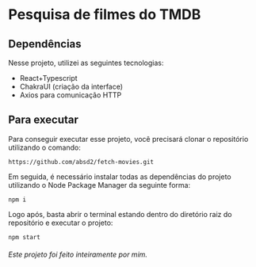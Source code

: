 # Pesquisa de filmes do TMDB

## Dependências

Nesse projeto, utilizei as seguintes tecnologias:

- React+Typescript
- ChakraUI (criação da interface)
- Axios para comunicação HTTP

## Para executar

Para conseguir executar esse projeto, você precisará clonar o repositório utilizando o comando:

```
https://github.com/absd2/fetch-movies.git
```

Em seguida, é necessário instalar todas as dependências do projeto utilizando o Node Package Manager da seguinte forma:

```
npm i
```

Logo após, basta abrir o terminal estando dentro do diretório raiz do repositório e executar o projeto:

```
npm start
```

###### Este projeto foi feito inteiramente por mim.
